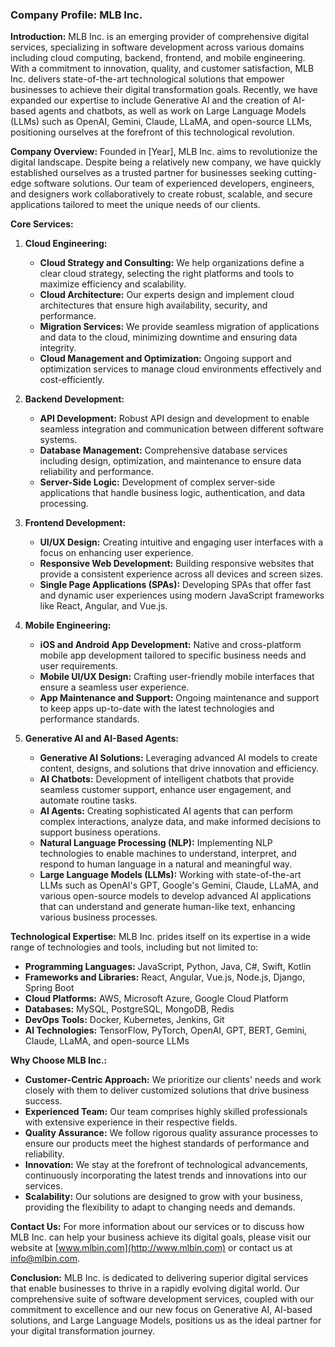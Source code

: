 ### Company Profile: MLB Inc.

**Introduction:**
MLB Inc. is an emerging provider of comprehensive digital services, specializing in software development across various domains including cloud computing, backend, frontend, and mobile engineering. With a commitment to innovation, quality, and customer satisfaction, MLB Inc. delivers state-of-the-art technological solutions that empower businesses to achieve their digital transformation goals. Recently, we have expanded our expertise to include Generative AI and the creation of AI-based agents and chatbots, as well as work on Large Language Models (LLMs) such as OpenAI, Gemini, Claude, LLaMA, and open-source LLMs, positioning ourselves at the forefront of this technological revolution.

**Company Overview:**
Founded in [Year], MLB Inc. aims to revolutionize the digital landscape. Despite being a relatively new company, we have quickly established ourselves as a trusted partner for businesses seeking cutting-edge software solutions. Our team of experienced developers, engineers, and designers work collaboratively to create robust, scalable, and secure applications tailored to meet the unique needs of our clients.

**Core Services:**

1. **Cloud Engineering:**
    - **Cloud Strategy and Consulting:** We help organizations define a clear cloud strategy, selecting the right platforms and tools to maximize efficiency and scalability.
    - **Cloud Architecture:** Our experts design and implement cloud architectures that ensure high availability, security, and performance.
    - **Migration Services:** We provide seamless migration of applications and data to the cloud, minimizing downtime and ensuring data integrity.
    - **Cloud Management and Optimization:** Ongoing support and optimization services to manage cloud environments effectively and cost-efficiently.

2. **Backend Development:**
    - **API Development:** Robust API design and development to enable seamless integration and communication between different software systems.
    - **Database Management:** Comprehensive database services including design, optimization, and maintenance to ensure data reliability and performance.
    - **Server-Side Logic:** Development of complex server-side applications that handle business logic, authentication, and data processing.

3. **Frontend Development:**
    - **UI/UX Design:** Creating intuitive and engaging user interfaces with a focus on enhancing user experience.
    - **Responsive Web Development:** Building responsive websites that provide a consistent experience across all devices and screen sizes.
    - **Single Page Applications (SPAs):** Developing SPAs that offer fast and dynamic user experiences using modern JavaScript frameworks like React, Angular, and Vue.js.

4. **Mobile Engineering:**
    - **iOS and Android App Development:** Native and cross-platform mobile app development tailored to specific business needs and user requirements.
    - **Mobile UI/UX Design:** Crafting user-friendly mobile interfaces that ensure a seamless user experience.
    - **App Maintenance and Support:** Ongoing maintenance and support to keep apps up-to-date with the latest technologies and performance standards.

5. **Generative AI and AI-Based Agents:**
    - **Generative AI Solutions:** Leveraging advanced AI models to create content, designs, and solutions that drive innovation and efficiency.
    - **AI Chatbots:** Development of intelligent chatbots that provide seamless customer support, enhance user engagement, and automate routine tasks.
    - **AI Agents:** Creating sophisticated AI agents that can perform complex interactions, analyze data, and make informed decisions to support business operations.
    - **Natural Language Processing (NLP):** Implementing NLP technologies to enable machines to understand, interpret, and respond to human language in a natural and meaningful way.
    - **Large Language Models (LLMs):** Working with state-of-the-art LLMs such as OpenAI's GPT, Google's Gemini, Claude, LLaMA, and various open-source models to develop advanced AI applications that can understand and generate human-like text, enhancing various business processes.

**Technological Expertise:**
MLB Inc. prides itself on its expertise in a wide range of technologies and tools, including but not limited to:
- **Programming Languages:** JavaScript, Python, Java, C#, Swift, Kotlin
- **Frameworks and Libraries:** React, Angular, Vue.js, Node.js, Django, Spring Boot
- **Cloud Platforms:** AWS, Microsoft Azure, Google Cloud Platform
- **Databases:** MySQL, PostgreSQL, MongoDB, Redis
- **DevOps Tools:** Docker, Kubernetes, Jenkins, Git
- **AI Technologies:** TensorFlow, PyTorch, OpenAI, GPT, BERT, Gemini, Claude, LLaMA, and open-source LLMs

**Why Choose MLB Inc.:**
- **Customer-Centric Approach:** We prioritize our clients' needs and work closely with them to deliver customized solutions that drive business success.
- **Experienced Team:** Our team comprises highly skilled professionals with extensive experience in their respective fields.
- **Quality Assurance:** We follow rigorous quality assurance processes to ensure our products meet the highest standards of performance and reliability.
- **Innovation:** We stay at the forefront of technological advancements, continuously incorporating the latest trends and innovations into our services.
- **Scalability:** Our solutions are designed to grow with your business, providing the flexibility to adapt to changing needs and demands.

**Contact Us:**
For more information about our services or to discuss how MLB Inc. can help your business achieve its digital goals, please visit our website at [www.mlbin.com](http://www.mlbin.com) or contact us at info@mlbin.com.

**Conclusion:**
MLB Inc. is dedicated to delivering superior digital services that enable businesses to thrive in a rapidly evolving digital world. Our comprehensive suite of software development services, coupled with our commitment to excellence and our new focus on Generative AI, AI-based solutions, and Large Language Models, positions us as the ideal partner for your digital transformation journey.